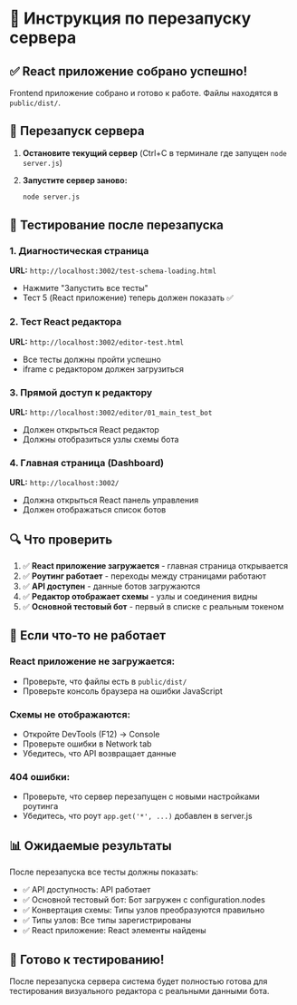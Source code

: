 # 🔄 Инструкция по перезапуску сервера

## ✅ React приложение собрано успешно!

Frontend приложение собрано и готово к работе. Файлы находятся в `public/dist/`.

## 🚀 Перезапуск сервера

1. **Остановите текущий сервер** (Ctrl+C в терминале где запущен `node server.js`)

2. **Запустите сервер заново:**
   ```bash
   node server.js
   ```

## 🧪 Тестирование после перезапуска

### 1. Диагностическая страница
**URL:** `http://localhost:3002/test-schema-loading.html`
- Нажмите "Запустить все тесты"
- Тест 5 (React приложение) теперь должен показать ✅

### 2. Тест React редактора  
**URL:** `http://localhost:3002/editor-test.html`
- Все тесты должны пройти успешно
- iframe с редактором должен загрузиться

### 3. Прямой доступ к редактору
**URL:** `http://localhost:3002/editor/01_main_test_bot`
- Должен открыться React редактор
- Должны отобразиться узлы схемы бота

### 4. Главная страница (Dashboard)
**URL:** `http://localhost:3002/`
- Должна открыться React панель управления
- Должен отображаться список ботов

## 🔍 Что проверить

1. ✅ **React приложение загружается** - главная страница открывается
2. ✅ **Роутинг работает** - переходы между страницами работают
3. ✅ **API доступен** - данные ботов загружаются
4. ✅ **Редактор отображает схемы** - узлы и соединения видны
5. ✅ **Основной тестовый бот** - первый в списке с реальным токеном

## 🐛 Если что-то не работает

### React приложение не загружается:
- Проверьте, что файлы есть в `public/dist/`
- Проверьте консоль браузера на ошибки JavaScript

### Схемы не отображаются:
- Откройте DevTools (F12) → Console
- Проверьте ошибки в Network tab
- Убедитесь, что API возвращает данные

### 404 ошибки:
- Проверьте, что сервер перезапущен с новыми настройками роутинга
- Убедитесь, что роут `app.get('*', ...)` добавлен в server.js

## 📊 Ожидаемые результаты

После перезапуска все тесты должны показать:
- ✅ API доступность: API работает  
- ✅ Основной тестовый бот: Бот загружен с configuration.nodes
- ✅ Конвертация схемы: Типы узлов преобразуются правильно
- ✅ Типы узлов: Все типы зарегистрированы
- ✅ React приложение: React элементы найдены

## 🎯 Готово к тестированию!

После перезапуска сервера система будет полностью готова для тестирования визуального редактора с реальными данными бота.